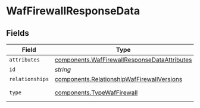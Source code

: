 # WafFirewallResponseData


## Fields

| Field                                                                                                    | Type                                                                                                     | Required                                                                                                 | Description                                                                                              | Example                                                                                                  |
| -------------------------------------------------------------------------------------------------------- | -------------------------------------------------------------------------------------------------------- | -------------------------------------------------------------------------------------------------------- | -------------------------------------------------------------------------------------------------------- | -------------------------------------------------------------------------------------------------------- |
| `attributes`                                                                                             | [components.WafFirewallResponseDataAttributes](../../models/shared/waffirewallresponsedataattributes.md) | :heavy_minus_sign:                                                                                       | N/A                                                                                                      |                                                                                                          |
| `id`                                                                                                     | *string*                                                                                                 | :heavy_minus_sign:                                                                                       | N/A                                                                                                      | fW7g2uUGZzb2W9Euo4Mo0r                                                                                   |
| `relationships`                                                                                          | [components.RelationshipWafFirewallVersions](../../models/shared/relationshipwaffirewallversions.md)     | :heavy_minus_sign:                                                                                       | N/A                                                                                                      |                                                                                                          |
| `type`                                                                                                   | [components.TypeWafFirewall](../../models/shared/typewaffirewall.md)                                     | :heavy_minus_sign:                                                                                       | Resource type.                                                                                           |                                                                                                          |